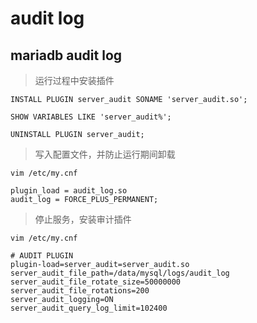 # audit log

## mariadb audit log

> 运行过程中安装插件

```mysql
INSTALL PLUGIN server_audit SONAME 'server_audit.so';

SHOW VARIABLES LIKE 'server_audit%';

UNINSTALL PLUGIN server_audit;
```

> 写入配置文件，并防止运行期间卸载

```
vim /etc/my.cnf

plugin_load = audit_log.so
audit_log = FORCE_PLUS_PERMANENT;
```

> 停止服务，安装审计插件
```
vim /etc/my.cnf

# AUDIT PLUGIN
plugin-load=server_audit=server_audit.so
server_audit_file_path=/data/mysql/logs/audit_log
server_audit_file_rotate_size=50000000
server_audit_file_rotations=200
server_audit_logging=ON
server_audit_query_log_limit=102400
```